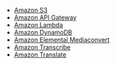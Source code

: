 - [Amazon S3][s3]
- [Amazon API Gateway][api-gateway]
- [Amazon Lambda][lambda]
- [Amazon DynamoDB][dynamodb]
- [Amazon Elemental Mediaconvert][mediaconvert]
- [Amazon Transcribe][transcribe]
- [Amazon Translate][translate]

[s3]: https://aws.amazon.com/cn/s3/
[api-gateway]: https://aws.amazon.com/cn/api-gateway/
[lambda]: https://aws.amazon.com/cn/lambda/
[dynamodb]: https://aws.amazon.com/cn/dynamodb/
[mediaconvert]: https://aws.amazon.com/cn/mediaconvert/
[transcribe]: https://aws.amazon.com/cn/transcribe/
[translate]: https://aws.amazon.com/cn/translate/